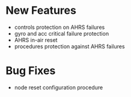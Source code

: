 # New Features
* controls protection on AHRS failures
* gyro and acc critical failure protection
* AHRS in-air reset
* procedures protection against AHRS failures

# Bug Fixes
* node reset configuration procedure
